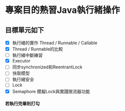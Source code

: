 # 專案目的熟習Java執行緒操作

## 目標單元如下

- [X] 執行緒的實作 Thread / Runnable / Callable
- [X] Thread / Runnable的比較
- [ ] 執行緒中斷練習
- [X] Executor
- [ ] 同步synchronized和ReentrantLock
- [ ] 快取模型
- [ ] 執行緒安全
- [ ] Lock
- [X] Semaphore 模擬Lock與實踐限流器功能

#### 若執行完畢則打勾
